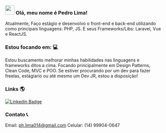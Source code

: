 ### <img src="https://media.giphy.com/media/hvRJCLFzcasrR4ia7z/giphy.gif" width="30px"> Olá, meu nome é Pedro Lima!

Atualmente, Faço estágio e desenvolvo o front-end e back-end utilizando como principais linguagens: PHP, JS. E seus Frameworks/Libs: Laravel, Vue e ReactJS.

### Estou focando em: 💻

Estou buscamento melhorar minhas habilidades nas linguagens e frameworks ditos a cima. Focando principalmente em Design Patterns, Clean Code, MVC e POO.
Se estiver procurando por um dev para fazer freelas, estágiario ou até mesmo um Dev JR, estou a disposição!

### Links 🌎

[![Linkedin Badge](https://img.shields.io/badge/-LinkedIn-blue?style=flat-square&logo=Linkedin&logoColor=white&link=https://www.linkedin.com/in/harshkumarkhatri/)](https://www.linkedin.com/in/pedro-lima-553353217/)  

### Contato 📞

Email: ph.lima014@gmail.com
Celular: (14) 99904-0647
